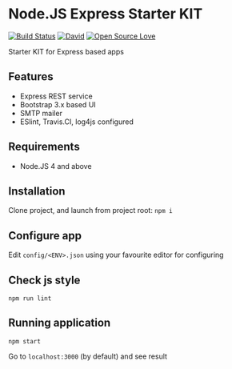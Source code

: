 # Node.JS Express Starter KIT
[![Build Status](https://travis-ci.org/invercity/express-starter-kit.svg?branch=master)](https://travis-ci.org/invercity/express-starter-kit)
[![David](https://david-dm.org/invercity/express-starter-kit.svg)](https://david-dm.org/invercity/express-starter-kit)
[![Open Source Love](https://badges.frapsoft.com/os/mit/mit.svg?v=102)](https://github.com/ellerbrock/open-source-badge/)

Starter KIT for Express based apps

## Features
- Express REST service
- Bootstrap 3.x based UI
- SMTP mailer
- ESlint, Travis.CI, log4js configured

## Requirements
* Node.JS 4 and above

## Installation
Clone project, and launch from project root:
```npm i```
    
## Configure app
Edit ```config/<ENV>.json``` using your favourite editor for configuring

## Check js style
```npm run lint```

## Running application
```npm start```
    
Go to `localhost:3000` (by default) and see result    
